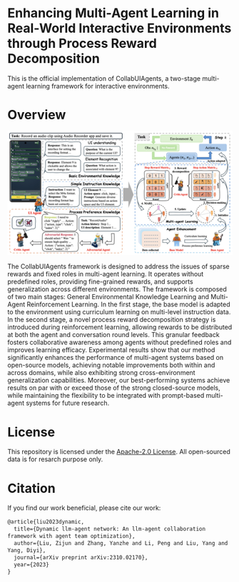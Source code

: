 <h1>Enhancing Multi-Agent Learning in Real-World Interactive Environments through Process Reward Decomposition</h1>

This is the official implementation of CollabUIAgents, a two-stage multi-agent learning framework for interactive environments.

# Overview

![Overview of our multi-agent learning framework](./assets/framework.png)

The CollabUIAgents framework is designed to address the issues of sparse rewards and fixed roles in multi-agent learning. It operates without predefined roles, providing fine-grained rewards, and supports generalization across different environments. The framework is composed of two main stages: General Environmental Knowledge Learning and Multi-Agent Reinforcement Learning. In the first stage, the base model is adapted to the environment using curriculum learning on multi-level instruction data. In the second stage, a novel process reward decomposition strategy is introduced during reinforcement learning, allowing rewards to be distributed at both the agent and conversation round levels. This granular feedback fosters collaborative awareness among agents without predefined roles and improves learning efficacy. Experimental results show that our method significantly enhances the performance of multi-agent systems based on open-source models, achieving notable improvements both within and across domains, while also exhibiting strong cross-environment generalization capabilities. Moreover, our best-performing systems achieve results on par with or exceed those of the strong closed-source models, while maintaining the flexibility to be integrated with prompt-based multi-agent systems for future research.

# License

This repository is licensed under the [Apache-2.0 License](LICENSE). All open-sourced data is for resarch purpose only.

# Citation
If you find our work beneficial, please cite our work:

```
@article{liu2023dynamic,
  title={Dynamic llm-agent network: An llm-agent collaboration framework with agent team optimization},
  author={Liu, Zijun and Zhang, Yanzhe and Li, Peng and Liu, Yang and Yang, Diyi},
  journal={arXiv preprint arXiv:2310.02170},
  year={2023}
}
```